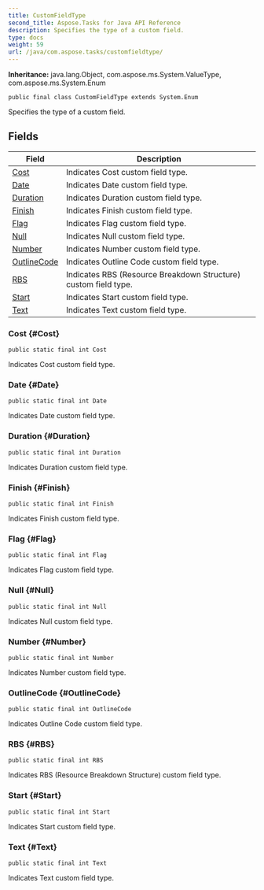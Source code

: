 ```yaml
---
title: CustomFieldType
second_title: Aspose.Tasks for Java API Reference
description: Specifies the type of a custom field.
type: docs
weight: 59
url: /java/com.aspose.tasks/customfieldtype/
---
```


**Inheritance:**
java.lang.Object, com.aspose.ms.System.ValueType, com.aspose.ms.System.Enum
```
public final class CustomFieldType extends System.Enum
```

Specifies the type of a custom field.
## Fields

| Field | Description |
| --- | --- |
| [Cost](#Cost) | Indicates Cost custom field type. |
| [Date](#Date) | Indicates Date custom field type. |
| [Duration](#Duration) | Indicates Duration custom field type. |
| [Finish](#Finish) | Indicates Finish custom field type. |
| [Flag](#Flag) | Indicates Flag custom field type. |
| [Null](#Null) | Indicates Null custom field type. |
| [Number](#Number) | Indicates Number custom field type. |
| [OutlineCode](#OutlineCode) | Indicates Outline Code custom field type. |
| [RBS](#RBS) | Indicates RBS (Resource Breakdown Structure) custom field type. |
| [Start](#Start) | Indicates Start custom field type. |
| [Text](#Text) | Indicates Text custom field type. |
### Cost {#Cost}
```
public static final int Cost
```


Indicates Cost custom field type.

### Date {#Date}
```
public static final int Date
```


Indicates Date custom field type.

### Duration {#Duration}
```
public static final int Duration
```


Indicates Duration custom field type.

### Finish {#Finish}
```
public static final int Finish
```


Indicates Finish custom field type.

### Flag {#Flag}
```
public static final int Flag
```


Indicates Flag custom field type.

### Null {#Null}
```
public static final int Null
```


Indicates Null custom field type.

### Number {#Number}
```
public static final int Number
```


Indicates Number custom field type.

### OutlineCode {#OutlineCode}
```
public static final int OutlineCode
```


Indicates Outline Code custom field type.

### RBS {#RBS}
```
public static final int RBS
```


Indicates RBS (Resource Breakdown Structure) custom field type.

### Start {#Start}
```
public static final int Start
```


Indicates Start custom field type.

### Text {#Text}
```
public static final int Text
```


Indicates Text custom field type.

